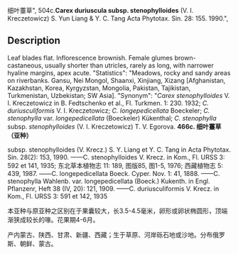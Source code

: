 细叶薹草",
504c.**Carex duriuscula subsp. stenophylloides** (V. I. Kreczetowicz) S. Yun Liang & Y. C. Tang Acta Phytotax. Sin. 28: 155. 1990.",

## Description
Leaf blades flat. Inflorescence brownish. Female glumes brown-castaneous, usually shorter than utricles, rarely as long, with narrower hyaline margins, apex acute.
  "Statistics": "Meadows, rocky and sandy areas on riverbanks. Gansu, Nei Mongol, Shaanxi, Xinjiang, Xizang [Afghanistan, Kazakhstan, Korea, Kyrgyzstan, Mongolia, Pakistan, Tajikistan, Turkmenistan, Uzbekistan; SW Asia].
  "Synonym": "*Carex stenophylloides* V. I. Kreczetowicz in B. Fedtschenko et al., Fl. Turkmen. 1: 230. 1932; *C. duriusculiformis* V. I. Kreczetowicz; *C. longepedicellata* Boeckeler; *C. stenophylla* var. *longepedicellata* (Boeckeler) Kükenthal; *C. stenophylla* subsp. *stenophylloides* (V. I. Kreczetowicz) T. V. Egorova.
**466c. 细叶薹草（亚种）**

subsp. stenophylloides (V. Krecz.) S. Y. Liang et Y. C. Tang in Acta Phytotax. Sin. 28(2): 153, 1990. ——C. stenophylloides V. Krecz. in Kom., Fl. URSS 3: 592 et 141, 1935; 东北草本植物志 11: 189, 图版85, 图1-5, 1976; 西藏植物志 5: 439, 1987. ——C. longepedicellata Boeck. Cyper. Nov. 1: 41, 1888. ——C. stenophylla Wahlenb. var. longepedicellata (Boeck.) Kukenth. in Engl. Pflanzenr, Heft 38 (IV, 20): 121, 1909. ——C. duriusculiformis V. Krecz. in Kom., Fl. URSS 3: 591 et 142, 1935

本亚种与原亚种之区别在于果囊较大，长3.5-4.5毫米，卵形或卵状椭圆形，顶端渐狭成较长的喙。花果期4-6月。

产内蒙古、陕西、甘肃、新疆、西藏；生于草原、河岸砾石地或沙地。分布俄罗斯、朝鲜、蒙古。
